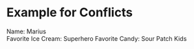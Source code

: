 # Example for Conflicts

Name: Marius  
Favorite Ice Cream: Superhero
Favorite Candy: Sour Patch Kids
